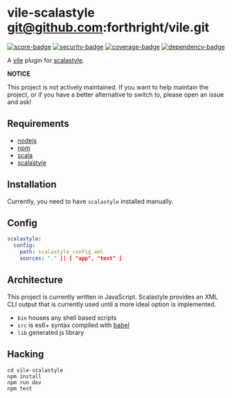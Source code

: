 # vile-scalastyle git@github.com:forthright/vile.git

[![score-badge](https://vile.io/brentlintner/vile-scalastyle/badges/score?token=WaCk-zxYnWH7kntDRAiA)](https://vile.io/brentlintner/vile-scalastyle) [![security-badge](https://vile.io/brentlintner/vile-scalastyle/badges/security?token=WaCk-zxYnWH7kntDRAiA)](https://vile.io/brentlintner/vile-scalastyle) [![coverage-badge](https://vile.io/brentlintner/vile-scalastyle/badges/coverage?token=WaCk-zxYnWH7kntDRAiA)](https://vile.io/brentlintner/vile-scalastyle) [![dependency-badge](https://vile.io/brentlintner/vile-scalastyle/badges/dependency?token=WaCk-zxYnWH7kntDRAiA)](https://vile.io/brentlintner/vile-scalastyle)

A [vile](https://vile.io) plugin for [scalastyle](http://www.scalastyle.org).

**NOTICE**

This project is not actively maintained. If you want to
help maintain the project, or if you have a better
alternative to switch to, please open an issue and ask!

## Requirements

- [nodejs](http://nodejs.org)
- [npm](http://npmjs.org)
- [scala](http://php.net)
- [scalastyle](http://www.scalastyle.org)

## Installation

Currently, you need to have `scalastyle` installed manually.

## Config

```yml
scalastyle:
  config:
    path: scalastyle_config.xml
    sources: "." || [ "app", "test" ]
```

## Architecture

This project is currently written in JavaScript. Scalastyle provides
an XML CLI output that is currently used until a more ideal
option is implemented.

- `bin` houses any shell based scripts
- `src` is es6+ syntax compiled with [babel](https://babeljs.io)
- `lib` generated js library

## Hacking

    cd vile-scalastyle
    npm install
    npm run dev
    npm test
